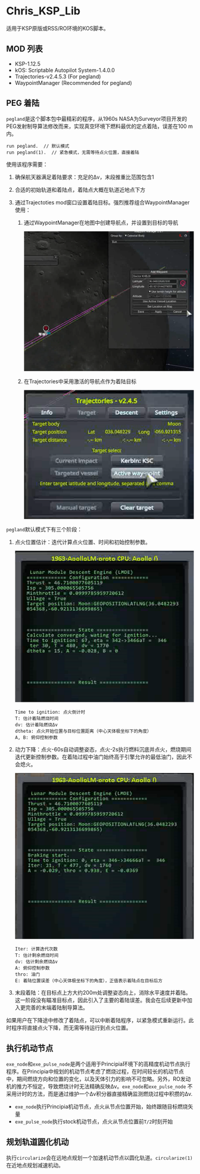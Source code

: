 # Chris_KSP_Lib
适用于KSP原版或RSS/RO环境的KOS脚本。

## MOD 列表

- KSP-1.12.5
- kOS: Scriptable Autopilot System-1.4.0.0
- Trajectories-v2.4.5.3  (For pegland)
- WaypointManager (Recommended for pegland)

## PEG 着陆

`pegland`是这个脚本包中最精彩的程序，从1960s NASA为Surveyor项目开发的PEG发射制导算法修改而来，实现真空环境下燃料最优的定点着陆，误差在100 m内。

```kOS
run pegland.  // 默认模式
run pegland(1).  // 紧急模式，无需等待点火位置，直接着陆
```

使用该程序需要：

1. 确保航天器满足着陆要求：充足的Δv，末段推重比范围包含1

2. 合适的初始轨道和着陆点，着陆点大概在轨道近地点下方

3. 通过Trajectoties mod窗口设置着陆目标。强烈推荐组合WaypointManager使用：
   1. 通过WaypointManager在地图中创建导航点，并设置到目标的导航

      ![](./pictures/waypointmanager.png)

   2. 在Trajectories中采用激活的导航点作为着陆目标

      ![](./pictures/trajectories.png)

`pegland`默认模式下有三个阶段：

1. 点火位置估计：迭代计算点火位置、时间和初始控制参数。

   ![](./pictures/waitingphase.png)

   ```
   Time to ignition: 点火倒计时
   T: 估计着陆燃烧时间
   dv: 估计着陆燃烧Δv
   dtheta: 点火开始位置与目标位置距离（中心天体极坐标下的角度）
   A, B: 俯仰控制参数
   ```

2. 动力下降：点火-60s自动调整姿态，点火-2s执行燃料沉底并点火，燃烧期间迭代更新控制参数。在着陆过程中油门始终高于引擎允许的最低油门，因此不会熄火。

   ![](./pictures/brakingphase.png)

   ```
   Iter: 计算迭代次数
   T: 估计剩余燃烧时间
   dv: 估计剩余燃烧Δv
   A: 俯仰控制参数
   thro: 油门
   E: 着陆位置误差（中心天体极坐标下的角度），正值表示着陆点在目标后方
   ```

3. 末段着陆：在目标点上方大约200m处调整姿态向上，消除水平速度并着陆。这一阶段没有瞄准目标点，因此引入了主要的着陆误差。我会在后续更新中加入更完善的末端着陆制导算法。

如果用户在下降途中修改了着陆点，可以中断着陆程序，以紧急模式重新运行。此时程序将直接点火下降，而无需等待运行到点火位置。

## 执行机动节点

`exe_node`和`exe_pulse_node`是两个适用于Principia环境下的高精度机动节点执行程序。在Principia中规划的机动节点考虑了燃烧过程，在时间较长的机动节点中，期间燃烧方向和位置的变化，以及天体引力的影响不可忽略。另外，RO发动机的推力不恒定，导致燃烧计时无法精确反映Δv。`exe_node`和`exe_pulse_node` 不采用计时的方法，而是通过维护一个Δv积分器直接精确监测燃烧过程中积攒的Δv.

- `exe_node`执行Principia机动节点，点火从节点位置开始，始终跟随目标燃烧矢量
- `exe_pulse_node`执行stock机动节点，点火从节点位置前`T/2`时刻开始

## 规划轨道圆化机动

执行`circularize`会在远地点规划一个加速机动节点以圆化轨道。`circularize(1)`在近地点规划减速机动。

